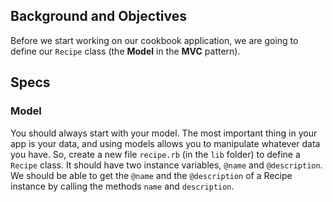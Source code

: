 ## Background and Objectives

Before we start working on our cookbook application, we are going to define our `Recipe` class (the **Model** in the **MVC** pattern).

## Specs

### Model

You should always start with your model. The most important thing in your app is your data, and using models allows you to manipulate whatever data you have. So, create a new file `recipe.rb` (in the `lib` folder) to define a `Recipe` class. It should have two instance variables, `@name` and `@description`. We should be able to get the `@name` and the `@description` of a Recipe instance by calling the methods `name` and `description`.
